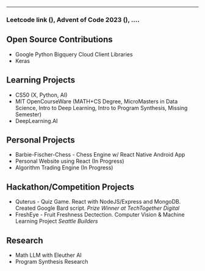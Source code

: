 <!---
kira-kaur-sidhu/kira-kaur-sidhu is a ✨ special ✨ repository because its `README.md` (this file) appears on your GitHub profile.
You can click the Preview link to take a look at your changes.
--->
---

### Leetcode link (), Advent of Code 2023 (), ....

## Open Source Contributions
- Google Python Bigquery Cloud Client Libraries
- Keras
  
## Learning Projects
- CS50 (X, Python, AI)
- MIT OpenCourseWare (MATH+CS Degree, MicroMasters in Data Science, Intro to Deep Learning, Intro to Program Synthesis, Missing Semester)
- DeepLearning.AI

## Personal Projects
- Barbie-Fischer-Chess - Chess Engine w/ React Native Android App
- Personal Website using React (In Progress)
- Algorithm Trading Engine (In Progress)

## Hackathon/Competition Projects
- Quterus -  Quiz Game. React with NodeJS/Express and MongoDB. Created Google Bard script. *Prize Winner at TechTogether Digital*
- FreshEye - Fruit Freshness Dectection. Computer Vision & Machine Learning Project *Seattle Builders*

## Research
- Math LLM with Eleuther AI
- Program Synthesis Research
